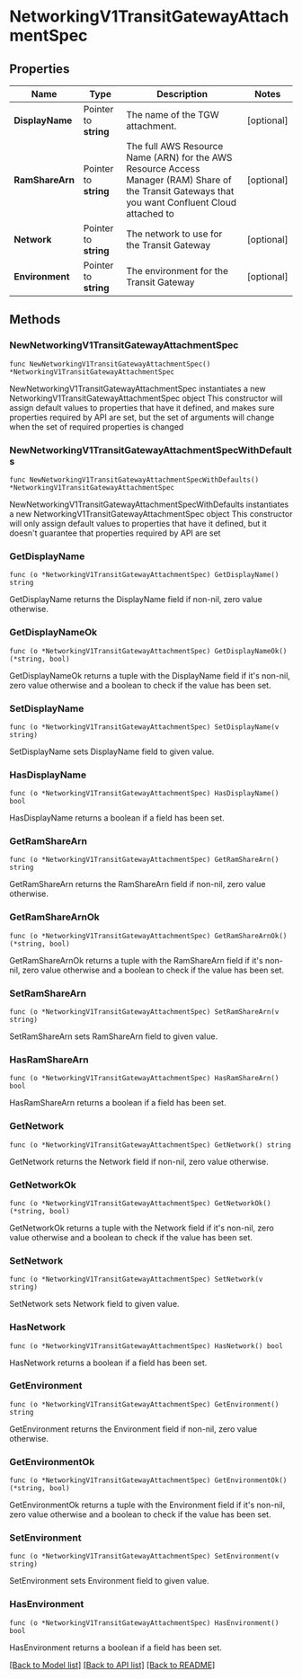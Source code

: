 # NetworkingV1TransitGatewayAttachmentSpec

## Properties

Name | Type | Description | Notes
------------ | ------------- | ------------- | -------------
**DisplayName** | Pointer to **string** | The name of the TGW attachment. | [optional] 
**RamShareArn** | Pointer to **string** | The full AWS Resource Name (ARN) for the AWS Resource Access Manager (RAM) Share of the Transit Gateways that you want Confluent Cloud attached to | [optional] 
**Network** | Pointer to **string** | The network to use for the Transit Gateway | [optional] 
**Environment** | Pointer to **string** | The environment for the Transit Gateway | [optional] 

## Methods

### NewNetworkingV1TransitGatewayAttachmentSpec

`func NewNetworkingV1TransitGatewayAttachmentSpec() *NetworkingV1TransitGatewayAttachmentSpec`

NewNetworkingV1TransitGatewayAttachmentSpec instantiates a new NetworkingV1TransitGatewayAttachmentSpec object
This constructor will assign default values to properties that have it defined,
and makes sure properties required by API are set, but the set of arguments
will change when the set of required properties is changed

### NewNetworkingV1TransitGatewayAttachmentSpecWithDefaults

`func NewNetworkingV1TransitGatewayAttachmentSpecWithDefaults() *NetworkingV1TransitGatewayAttachmentSpec`

NewNetworkingV1TransitGatewayAttachmentSpecWithDefaults instantiates a new NetworkingV1TransitGatewayAttachmentSpec object
This constructor will only assign default values to properties that have it defined,
but it doesn't guarantee that properties required by API are set

### GetDisplayName

`func (o *NetworkingV1TransitGatewayAttachmentSpec) GetDisplayName() string`

GetDisplayName returns the DisplayName field if non-nil, zero value otherwise.

### GetDisplayNameOk

`func (o *NetworkingV1TransitGatewayAttachmentSpec) GetDisplayNameOk() (*string, bool)`

GetDisplayNameOk returns a tuple with the DisplayName field if it's non-nil, zero value otherwise
and a boolean to check if the value has been set.

### SetDisplayName

`func (o *NetworkingV1TransitGatewayAttachmentSpec) SetDisplayName(v string)`

SetDisplayName sets DisplayName field to given value.

### HasDisplayName

`func (o *NetworkingV1TransitGatewayAttachmentSpec) HasDisplayName() bool`

HasDisplayName returns a boolean if a field has been set.

### GetRamShareArn

`func (o *NetworkingV1TransitGatewayAttachmentSpec) GetRamShareArn() string`

GetRamShareArn returns the RamShareArn field if non-nil, zero value otherwise.

### GetRamShareArnOk

`func (o *NetworkingV1TransitGatewayAttachmentSpec) GetRamShareArnOk() (*string, bool)`

GetRamShareArnOk returns a tuple with the RamShareArn field if it's non-nil, zero value otherwise
and a boolean to check if the value has been set.

### SetRamShareArn

`func (o *NetworkingV1TransitGatewayAttachmentSpec) SetRamShareArn(v string)`

SetRamShareArn sets RamShareArn field to given value.

### HasRamShareArn

`func (o *NetworkingV1TransitGatewayAttachmentSpec) HasRamShareArn() bool`

HasRamShareArn returns a boolean if a field has been set.

### GetNetwork

`func (o *NetworkingV1TransitGatewayAttachmentSpec) GetNetwork() string`

GetNetwork returns the Network field if non-nil, zero value otherwise.

### GetNetworkOk

`func (o *NetworkingV1TransitGatewayAttachmentSpec) GetNetworkOk() (*string, bool)`

GetNetworkOk returns a tuple with the Network field if it's non-nil, zero value otherwise
and a boolean to check if the value has been set.

### SetNetwork

`func (o *NetworkingV1TransitGatewayAttachmentSpec) SetNetwork(v string)`

SetNetwork sets Network field to given value.

### HasNetwork

`func (o *NetworkingV1TransitGatewayAttachmentSpec) HasNetwork() bool`

HasNetwork returns a boolean if a field has been set.

### GetEnvironment

`func (o *NetworkingV1TransitGatewayAttachmentSpec) GetEnvironment() string`

GetEnvironment returns the Environment field if non-nil, zero value otherwise.

### GetEnvironmentOk

`func (o *NetworkingV1TransitGatewayAttachmentSpec) GetEnvironmentOk() (*string, bool)`

GetEnvironmentOk returns a tuple with the Environment field if it's non-nil, zero value otherwise
and a boolean to check if the value has been set.

### SetEnvironment

`func (o *NetworkingV1TransitGatewayAttachmentSpec) SetEnvironment(v string)`

SetEnvironment sets Environment field to given value.

### HasEnvironment

`func (o *NetworkingV1TransitGatewayAttachmentSpec) HasEnvironment() bool`

HasEnvironment returns a boolean if a field has been set.


[[Back to Model list]](../README.md#documentation-for-models) [[Back to API list]](../README.md#documentation-for-api-endpoints) [[Back to README]](../README.md)


